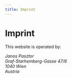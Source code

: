 ```yaml
---
title: Imprint
---
```


# Imprint

This website is operated by:

<address>
Janos Pasztor<br />
Graf-Starhemberg-Gasse 47/6<br />
1040 Wien<br />
Austria
</address>
<br />